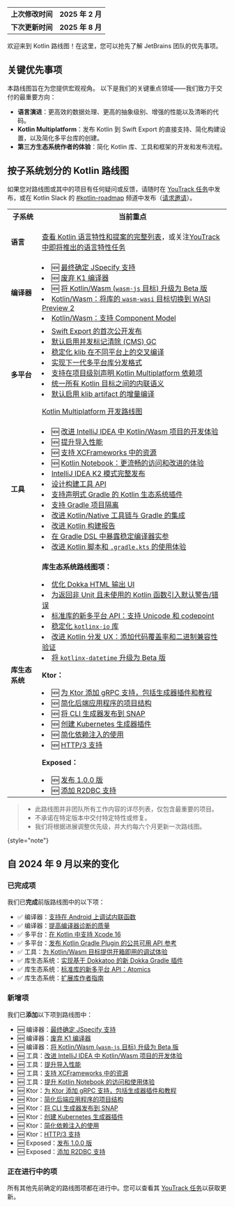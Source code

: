 [//]: # (title: Kotlin 路线图)

<table>
    <tr>
        <td><strong>上次修改时间</strong></td>
        <td><strong>2025 年 2 月</strong></td>
    </tr>
    <tr>
        <td><strong>下次更新时间</strong></td>
        <td><strong>2025 年 8 月</strong></td>
    </tr>
</table>

欢迎来到 Kotlin 路线图！在这里，您可以抢先了解 JetBrains 团队的优先事项。

## 关键优先事项

本路线图旨在为您提供宏观视角。
以下是我们的关键重点领域——我们致力于交付的最重要方向：

*   **语言演进**：更高效的数据处理、更高的抽象级别、增强的性能以及清晰的代码。
*   **Kotlin Multiplatform**：发布 Kotlin 到 Swift Export 的直接支持、简化构建设置，以及简化多平台库的创建。
*   **第三方生态系统作者的体验**：简化 Kotlin 库、工具和框架的开发和发布流程。

## 按子系统划分的 Kotlin 路线图

<!-- To view the biggest projects we're working on, see the [Roadmap details](#roadmap-details) table. -->

如果您对路线图或其中的项目有任何疑问或反馈，请随时在 [YouTrack 任务](https://youtrack.jetbrains.com/issues?q=project:%20KT,%20KTIJ%20tag:%20%7BRoadmap%20Item%7D%20%23Unresolved%20)中发布，或在 Kotlin Slack 的 [#kotlin-roadmap](https://kotlinlang.slack.com/archives/C01AAJSG3V4) 频道中发布（[请求邀请](https://surveys.jetbrains.com/s3/kotlin-slack-sign-up)）。

<!-- ### YouTrack board
Visit the [roadmap board in our issue tracker YouTrack](https://youtrack.jetbrains.com/agiles/153-1251/current) ![YouTrack](youtrack-logo.png){width=30}{type="joined"}
-->

<table>
    <tr>
        <th>子系统</th>
        <th>当前重点</th>
    </tr>
    <tr id="language">
        <td><strong>语言</strong></td>
        <td>
            <p><a href="kotlin-language-features-and-proposals.md">查看 Kotlin 语言特性和提案的完整列表</a>，或关注<a href="https://youtrack.jetbrains.com/issue/KT-54620">YouTrack 中即将推出的语言特性任务</a></p>
        </td>
    </tr>
    <tr id="compiler">
        <td><strong>编译器</strong></td>
        <td>
            <list>
                <li>🆕 <a href="https://youtrack.jetbrains.com/issue/KT-75371">最终确定 JSpecify 支持</a></li>
                <li>🆕 <a href="https://youtrack.jetbrains.com/issue/KT-75372">废弃 K1 编译器</a></li>
                <li>🆕 <a href="https://youtrack.jetbrains.com/issue/KT-75370">将 Kotlin/Wasm (<code>wasm-js</code> 目标) 升级为 Beta 版</a></li>
                <li><a href="https://youtrack.jetbrains.com/issue/KT-64568" target="_blank">Kotlin/Wasm：将库的 <code>wasm-wasi</code> 目标切换到 WASI Preview 2</a></li>
                <li><a href="https://youtrack.jetbrains.com/issue/KT-64569" target="_blank">Kotlin/Wasm：支持 Component Model</a></li>
            </list>
        </td>
    </tr>
    <tr id="multiplatform">
        <td><strong>多平台</strong></td>
        <td>
            <list>
                <li><a href="https://youtrack.jetbrains.com/issue/KT-64572">Swift Export 的首次公开发布</a></li>
                <li><a href="https://youtrack.jetbrains.com/issue/KT-71278">默认启用并发标记清除 (CMS) GC</a></li>
                <li><a href="https://youtrack.jetbrains.com/issue/KT-71290">稳定化 klib 在不同平台上的交叉编译</a></li> 
                <li><a href="https://youtrack.jetbrains.com/issue/KT-71281">实现下一代多平台库分发格式</a></li>
                <li><a href="https://youtrack.jetbrains.com/issue/KT-71289">支持在项目级别声明 Kotlin Multiplatform 依赖项</a></li>
                <li><a href="https://youtrack.jetbrains.com/issue/KT-64570" target="_blank">统一所有 Kotlin 目标之间的内联语义</a></li>
                <li><a href="https://youtrack.jetbrains.com/issue/KT-71279" target="_blank">默认启用 klib artifact 的增量编译</a></li>
            </list>
            <tip><p><a href="https://www.jetbrains.com/help/kotlin-multiplatform-dev/kotlin-multiplatform-roadmap.html" target="_blank">Kotlin Multiplatform 开发路线图</a></p></tip>
         </td>
    </tr>
    <tr id="tooling">
        <td><strong>工具</strong></td>
        <td>
            <list>
                <li>🆕 <a href="https://youtrack.jetbrains.com/issue/KT-75374" target="_blank">改进 IntelliJ IDEA 中 Kotlin/Wasm 项目的开发体验</a></li>
                <li>🆕 <a href="https://youtrack.jetbrains.com/issue/KT-75376" target="_blank">提升导入性能</a></li>
                <li>🆕 <a href="https://youtrack.jetbrains.com/issue/KT-75377" target="_blank">支持 XCFrameworks 中的资源</a></li>
                <li>🆕 <a href="https://youtrack.jetbrains.com/issue/KTNB-898" target="_blank">Kotlin Notebook：更流畅的访问和改进的体验</a></li>
                <li><a href="https://youtrack.jetbrains.com/issue/KTIJ-31316" target="_blank">IntelliJ IDEA K2 模式完整发布</a></li>
                <li><a href="https://youtrack.jetbrains.com/issue/KT-71286" target="_blank">设计构建工具 API</a></li>
                <li><a href="https://youtrack.jetbrains.com/issue/KT-71292" target="_blank">支持声明式 Gradle 的 Kotlin 生态系统插件</a></li>
                <li><a href="https://youtrack.jetbrains.com/issue/KT-54105" target="_blank">支持 Gradle 项目隔离</a></li>
                <li><a href="https://youtrack.jetbrains.com/issue/KT-64577" target="_blank">改进 Kotlin/Native 工具链与 Gradle 的集成</a></li>
                <li><a href="https://youtrack.jetbrains.com/issue/KT-60279" target="_blank">改进 Kotlin 构建报告</a></li>
                <li><a href="https://youtrack.jetbrains.com/issue/KT-55515" target="_blank">在 Gradle DSL 中暴露稳定编译器实参</a></li>
                <li><a href="https://youtrack.jetbrains.com/issue/KT-49511" target="_blank">改进 Kotlin 脚本和 <code>.gradle.kts</code> 的使用体验</a></li>
            </list>
         </td>
    </tr>
    <tr id="library-ecosystem">
        <td><strong>库生态系统</strong></td>
        <td>
            <p><b>库生态系统路线图项：</b></p>
            <list>
                <li><a href="https://youtrack.jetbrains.com/issue/KT-71295" target="_blank">优化 Dokka HTML 输出 UI</a></li>
                <li><a href="https://youtrack.jetbrains.com/issue/KT-12719" target="_blank">为返回非 Unit 且未使用的 Kotlin 函数引入默认警告/错误</a></li>
                <li><a href="https://youtrack.jetbrains.com/issue/KT-71298" target="_blank">标准库的新多平台 API：支持 Unicode 和 codepoint</a></li>
                <li><a href="https://youtrack.jetbrains.com/issue/KT-71300" target="_blank">稳定化 <code>kotlinx-io</code> 库</a></li>
                <li><a href="https://youtrack.jetbrains.com/issue/KT-71297" target="_blank">改进 Kotlin 分发 UX：添加代码覆盖率和二进制兼容性验证</a></li>
                <li><a href="https://youtrack.jetbrains.com/issue/KT-64578" target="_blank">将 <code>kotlinx-datetime</code> 升级为 Beta 版</a></li>
            </list>
            <p><b>Ktor：</b></p>
            <list>
                <li>🆕 <a href="https://youtrack.jetbrains.com/issue/KTOR-1501">为 Ktor 添加 gRPC 支持，包括生成器插件和教程</a></li>
                <li>🆕 <a href="https://youtrack.jetbrains.com/issue/KTOR-7158">简化后端应用程序的项目结构</a></li>
                <li>🆕 <a href="https://youtrack.jetbrains.com/issue/KTOR-3937">将 CLI 生成器发布到 SNAP</a></li>
                <li>🆕 <a href="https://youtrack.jetbrains.com/issue/KTOR-6026">创建 Kubernetes 生成器插件</a></li>
                <li>🆕 <a href="https://youtrack.jetbrains.com/issue/KTOR-6621">简化依赖注入的使用</a></li>
                <li>🆕 <a href="https://youtrack.jetbrains.com/issue/KTOR-7938">HTTP/3 支持</a></li>
            </list>
            <p><b>Exposed：</b></p>
            <list>
                <li>🆕 <a href="https://youtrack.jetbrains.com/issue/EXPOSED-444">发布 1.0.0 版</a></li>
                <li>🆕 <a href="https://youtrack.jetbrains.com/issue/EXPOSED-74">添加 R2DBC 支持</a></li>
            </list>
         </td>
    </tr>
</table>

> * 此路线图并非团队所有工作内容的详尽列表，仅包含最重要的项目。
> * 不承诺在特定版本中交付特定特性或修复。
> * 我们将根据进展调整优先级，并大约每六个月更新一次路线图。
> 
{style="note"}

## 自 2024 年 9 月以来的变化

### 已完成项

我们已**完成**前版路线图中的以下项：

*   ✅ 编译器：[支持在 Android 上调试内联函数](https://youtrack.jetbrains.com/issue/KT-60276)
*   ✅ 编译器：[提高编译器诊断的质量](https://youtrack.jetbrains.com/issue/KT-71275)
*   ✅ 多平台：[在 Kotlin 中支持 Xcode 16](https://youtrack.jetbrains.com/issue/KT-71287)
*   ✅ 多平台：[发布 Kotlin Gradle Plugin 的公共可用 API 参考](https://youtrack.jetbrains.com/issue/KT-71288)
*   ✅ 工具：[为 Kotlin/Wasm 目标提供开箱即用的调试体验](https://youtrack.jetbrains.com/issue/KT-71276)
*   ✅ 库生态系统：[实现基于 Dokkatoo 的新 Dokka Gradle 插件](https://youtrack.jetbrains.com/issue/KT-71293)
*   ✅ 库生态系统：[标准库的新多平台 API：Atomics](https://youtrack.jetbrains.com/issue/KT-62423)
*   ✅ 库生态系统：[扩展库作者指南](https://youtrack.jetbrains.com/issue/KT-71299)

### 新增项

我们已**添加**以下项到路线图中：

*   🆕 编译器：[最终确定 JSpecify 支持](https://youtrack.jetbrains.com/issue/KT-75371)
*   🆕 编译器：[废弃 K1 编译器](https://youtrack.jetbrains.com/issue/KT-75372)
*   🆕 编译器：[将 Kotlin/Wasm (`wasm-js` 目标) 升级为 Beta 版](https://youtrack.jetbrains.com/issue/KT-75370)
*   🆕 工具：[改进 IntelliJ IDEA 中 Kotlin/Wasm 项目的开发体验](https://youtrack.jetbrains.com/issue/KT-75374)
*   🆕 工具：[提升导入性能](https://youtrack.jetbrains.com/issue/KT-75376)
*   🆕 工具：[支持 XCFrameworks 中的资源](https://youtrack.jetbrains.com/issue/KT-75377)
*   🆕 工具：[提升 Kotlin Notebook 的访问和使用体验](https://youtrack.jetbrains.com/issue/KTNB-898)
*   🆕 Ktor：[为 Ktor 添加 gRPC 支持，包括生成器插件和教程](https://youtrack.jetbrains.com/issue/KTOR-1501)
*   🆕 Ktor：[简化后端应用程序的项目结构](https://youtrack.jetbrains.com/issue/KTOR-7158)
*   🆕 Ktor：[将 CLI 生成器发布到 SNAP](https://youtrack.jetbrains.com/issue/KTOR-3937)
*   🆕 Ktor：[创建 Kubernetes 生成器插件](https://youtrack.jetbrains.com/issue/KTOR-6026)
*   🆕 Ktor：[简化依赖注入的使用](https://youtrack.jetbrains.com/issue/KTOR-6621)
*   🆕 Ktor：[HTTP/3 支持](https://youtrack.jetbrains.com/issue/KTOR-7938)
*   🆕 Exposed：[发布 1.0.0 版](https://youtrack.jetbrains.com/issue/EXPOSED-444)
*   🆕 Exposed：[添加 R2DBC 支持](https://youtrack.jetbrains.com/issue/EXPOSED-74)

<!--
### Removed items

We've **removed** the following items from the roadmap:

* ❌ Compiler: [Improve the quality of compiler diagnostics](https://youtrack.jetbrains.com/issue/KT-71275)

> Some items were removed from the roadmap but not dropped completely. In some cases, we've merged previous roadmap items
> with the current ones.
>
{style="note"}
-->

### 正在进行中的项

所有其他先前确定的路线图项都在进行中。您可以查看其 [YouTrack 任务](https://youtrack.jetbrains.com/issues?q=project:%20KT,%20KTIJ%20tag:%20%7BRoadmap%20Item%7D%20%23Unresolved%20)以获取更新。